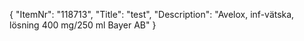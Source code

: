 {
  "ItemNr": "118713",
  "Title": "test",
  "Description": "Avelox, inf-vätska, lösning 400 mg/250 ml Bayer AB"
}